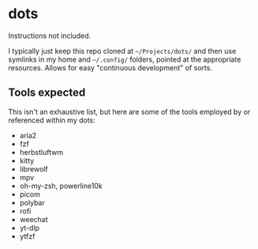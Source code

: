 # dots
Instructions not included.

I typically just keep this repo cloned at `~/Projects/dots/` and then use symlinks in my home and `~/.config/` folders, pointed at the appropriate resources. Allows for easy "continuous development" of sorts.

## Tools expected

This isn't an exhaustive list, but here are some of the tools employed by or referenced within my dots:

- aria2
- fzf
- herbstluftwm
- kitty
- librewolf
- mpv
- oh-my-zsh, powerline10k
- picom
- polybar
- rofi
- weechat
- yt-dlp
- ytfzf